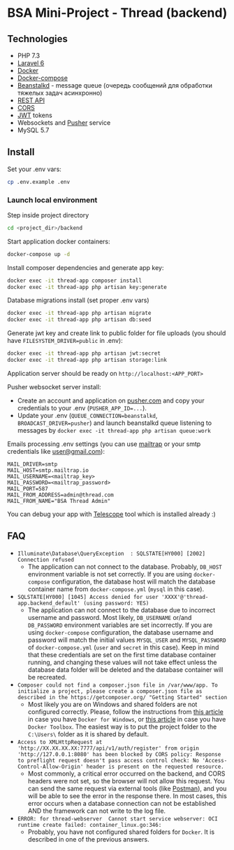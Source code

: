 # BSA Mini-Project - Thread (backend)

## Technologies

* PHP 7.3
* [Laravel 6](https://laravel.com)
* [Docker](https://www.docker.com/)
* [Docker-compose](https://docs.docker.com/compose/)
* [Beanstalkd](https://github.com/beanstalkd/beanstalkd) - message queue
(очередь сообщений для обработки тяжелых задач асинхронно)
* [REST API](https://ru.wikipedia.org/wiki/REST)
* [CORS](https://developer.mozilla.org/ru/docs/Web/HTTP/CORS)
* [JWT](https://ru.wikipedia.org/wiki/JSON_Web_Token) tokens
* Websockets and [Pusher](https://pusher.com/) service
* MySQL 5.7

## Install

Set your .env vars:
```bash
cp .env.example .env
```

### Launch local environment

Step inside project directory
```bash
cd <project_dir>/backend
```

Start application docker containers:
``` bash
docker-compose up -d
```

Install composer dependencies and generate app key:
```bash
docker exec -it thread-app composer install
docker exec -it thread-app php artisan key:generate
```

Database migrations install (set proper .env vars)
```bash
docker exec -it thread-app php artisan migrate
docker exec -it thread-app php artisan db:seed
```

Generate jwt key and create link to public folder for file uploads (you should have `FILESYSTEM_DRIVER=public` in .env):
```bash
docker exec -it thread-app php artisan jwt:secret
docker exec -it thread-app php artisan storage:link
```

Application server should be ready on `http://localhost:<APP_PORT>`

Pusher websocket server install:
* Create an account and application on [pusher.com](https://pusher.com/) and copy your credentials to your .env
(`PUSHER_APP_ID=...`).
* Update your .env (`QUEUE_CONNECTION=beanstalkd`, `BROADCAST_DRIVER=pusher`)
 and launch beanstalkd queue listening to messages by `docker exec -it thread-app php artisan queue:work`

Emails processing .env settings (you can use [mailtrap](https://mailtrap.io/) or your smtp credentials like user@gmail.com):
```dotenv
MAIL_DRIVER=smtp
MAIL_HOST=smtp.mailtrap.io
MAIL_USERNAME=<mailtrap_key>
MAIL_PASSWORD=<mailtrap_password>
MAIL_PORT=587
MAIL_FROM_ADDRESS=admin@thread.com
MAIL_FROM_NAME="BSA Thread Admin"
```

You can debug your app with [Telescope](https://laravel.com/docs/6.x/telescope) tool which is installed already :)

## FAQ

* `Illuminate\Database\QueryException  : SQLSTATE[HY000] [2002] Connection refused`
    * The application can not connect to the database. Probably, `DB_HOST` environment variable is not set correctly. If you are using `docker-compose` configuration, the database host will match the database container name from `docker-compose.yml` (`mysql` in this case).
* `SQLSTATE[HY000] [1045] Access denied for user 'XXXX'@'thread-app.backend_default' (using password: YES)`
    * The application can not connect to the database due to incorrect username and password. Most likely, `DB_USERNAME` or/and `DB_PASSWORD` environment variables are set incorrectly. If you are using `docker-compose` configuration, the database username and password will match the initial values `MYSQL_USER` and `MYSQL_PASSWORD` of `docker-compose.yml` (`user` and `secret` in this case). Keep in mind that these credentials are set on the first time database container running, and changing these values will not take effect unless the database data folder will be deleted and the database container will be recreated.
* `Composer could not find a composer.json file in /var/www/app. To initialize a project, please create a composer.json file as described in the https://getcomposer.org/ "Getting Started" section`
    * Most likely you are on Windows and shared folders are not configured correctly. Please, follow the instructions from [this article](https://rominirani.com/docker-on-windows-mounting-host-directories-d96f3f056a2c) in case you have `Docker for Windows`, or [this article](https://github.com/docker/toolbox/issues/796#issuecomment-582267767) in case you have `Docker Toolbox`. The easiest way is to put the project folder to the `C:\Users\` folder as it is shared by default.
* `Access to XMLHttpRequest at 'http://XX.XX.XX.XX:7777/api/v1/auth/register' from origin 'http://127.0.0.1:8080' has been blocked by CORS policy: Response to preflight request doesn't pass access control check: No 'Access-Control-Allow-Origin' header is present on the requested resource.`
    * Most commonly, a critical error occurred on the backend, and CORS headers were not set, so the browser will not allow this request. You can send the same request via external tools (like [Postman](https://www.postman.com/)), and you will be able to see the error in the response there. In most cases, this error occurs when a database connection can not be established AND the framework can not write to the log file.
* `ERROR: for thread-webserver  Cannot start service webserver: OCI runtime create failed: container_linux.go:346:`
    * Probably, you have not configured shared folders for `Docker`. It is described in one of the previous answers.
